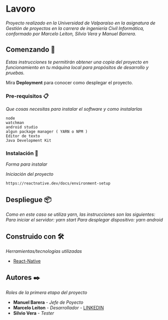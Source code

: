 # Lavoro

_Proyecto realizado en la Universidad de Valparaíso en la asignatura de Gestión de proyectos en la carrera de ingeniería Civil Informática, conformado por Marcelo Leiton, Silvio Vera y Manuel Barrera._

## Comenzando 🚀

_Estas instrucciones te permitirán obtener una copia del proyecto en funcionamiento en tu máquina local para propósitos de desarrollo y pruebas._

Mira **Deployment** para conocer como desplegar el proyecto.

### Pre-requisitos 📋

_Que cosas necesitas para instalar el software y como instalarlas_

```
node
watchman
android studio
algun package manager ( YARN o NPM )
Editor de texto
Java Development Kit
```

### Instalación 🔧

_Forma para instalar_

_Iniciación del proyecto_

```
https://reactnative.dev/docs/environment-setup
```


## Despliegue 📦
_Como en este caso se utiliza yarn, las instrucciones son las siguientes:_
_Para iniciar el servidor: yarn start_
_Para desplegar dispositivo: yarn android_

## Construido con 🛠️

_Herramientas/tecnologías utilizadas_

* [React-Native](https://reactnative.dev/)

## Autores ✒️

_Roles de la primera etapa del proyecto_

* **Manuel Barera** - *Jefe de Poyecto* 
* **Marcelo Leiton** - *Desarrollador* - [LINKEDIN](https://www.linkedin.com/in/marcelo-leiton-vald%C3%A9s-83a86b1ba/)
* **Silvio Vera** - *Tester* 
